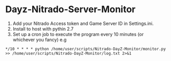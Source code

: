 # Dayz-Nitrado-Server-Monitor

1) Add your Nitrado Access token and Game Server ID in Settings.ini.
2) Install to host with pythin 2.7
3) Set up a cron job to execute the program every 10 minutes (or whichever you fancy) e.g

```*/10 * * * * python /home/user/scripts/Nitrado-DayZ-Monitor/monitor.py >> /home/user/scripts/Nitrado-DayZ-Monitor/log.txt 2>&1```
